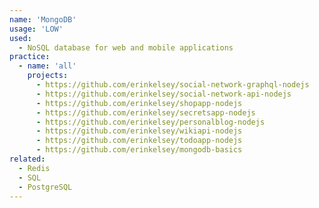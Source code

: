 ```yaml
---
name: 'MongoDB'
usage: 'LOW'
used:
  - NoSQL database for web and mobile applications
practice:
  - name: 'all'
    projects:
      - https://github.com/erinkelsey/social-network-graphql-nodejs
      - https://github.com/erinkelsey/social-network-api-nodejs
      - https://github.com/erinkelsey/shopapp-nodejs
      - https://github.com/erinkelsey/secretsapp-nodejs
      - https://github.com/erinkelsey/personalblog-nodejs
      - https://github.com/erinkelsey/wikiapi-nodejs
      - https://github.com/erinkelsey/todoapp-nodejs
      - https://github.com/erinkelsey/mongodb-basics
related:
  - Redis
  - SQL
  - PostgreSQL
---
```

